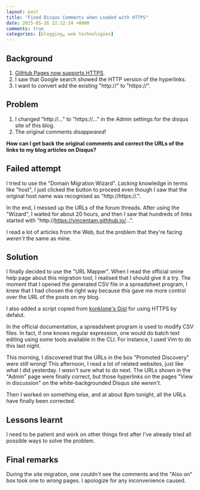 ```yaml
---
layout: post
title: "Fixed Disqus Comments when Loaded with HTTPS"
date: 2015-05-26 22:12:24 +0800
comments: true
categories: [blogging, web technologies]
---
```


Background
---

1. [GitHub Pages now supports HTTPS][gh10popHttps].
2. I saw that Google search showed the HTTP version of the hyperlinks.
3. I want to convert add the existing "http://" to "https://".

Problem
---

1. I changed "http://..." to "https://..." in the Admin settings for
the disqus site of this blog.
2. The original comments *disappeared*!

**How can I get back the original comments and correct the URLs of the
links to my blog articles on Disqus?**

<!-- more -->

Failed attempt
---

I tried to use the "Domain Migration Wizard".  *Lacking* knowledge in
terms like "host", I just clicked the button to proceed even though I
saw that the original host name was recognised as "http://https://.".

In the end, I messed up the URLs of the forum threads.  After using
the "Wizard", I waited for about 20 hours, and then I saw that
hundreds of links started with
"http://https://vincentam.githhub.io/...".


I read a lot of articles from the Web, but the problem that they're
facing *weren't* the same as mine.

Solution
---

I finally decided to use the "URL Mapper".  When I read the official
onine help page about this migration tool, I realised that I should
give it a try.  The moment that I opened the generated CSV file in a
spreadsheet program, I knew that I had chosen the right way because
this gave me more control over the URL of the posts on my blog.

I also added a script copied from [konklone's Gist][gist] for using
HTTPS by defalut.

In the official documentation, a spreadsheet program is used to modify
CSV files.  In fact, if one knows regular expression, one would do
batch text editing using some tools available in the CLI.  For
instance, I used Vim to do this last night.

This morning, I discovered that the URLs in the box "Promoted
Discovery" were *still* wrong!  This afternoon, I read a lot of
related websites, just like what I did yesterday.  I *wasn't* sure
what to do next.  The URLs shown in the "Admin" page were finally
correct, but those hyperlinks on the pages "View in discussion" on the
white-backgrounded Disqus site *weren't*.

Then I worked on something else, and at about 8pm tonight, all the
URLs have finally been corrected.

Lessons learnt
---

I need to be patient and work on other things first after I've already
tried all possible ways to solve the problem.

Final remarks
---

During the site migration, one *couldn't* see the comments and the
"Also on" box took one to *wrong* pages.  I apologize for any
inconvenience caused.

[gh10popHttps]: https://konklone.com/post/github-pages-now-sorta-supports-https-so-use-it
[gist]: https://gist.github.com/konklone/9968713
